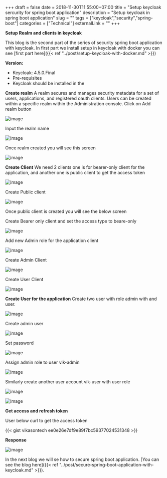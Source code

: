 +++ 
draft = false
date = 2018-11-30T11:55:00+07:00
title = "Setup keycloak sercurity for spring boot application"
description = "Setup keycloak in spring boot application"
slug = "" 
tags = ["keycloak","security","spring-boot"]
categories = ["Technical"]
externalLink = ""
+++

**Setup Realm and clients in keycloak**

This blog is the second part of the series of security spring boot
application with keycloak. In first part we install setup in keycloak
with docker you can see [first part here]({{< ref "../post/setup-keycloak-with-docker.md" >}})

**Version:**

-   Keycloak: 4.5.0.Final
-   Pre-requisites
-   Keycloak should be installed in the

**Create realm** A realm secures and manages security metadata for a set
of users, applications, and registered oauth clients. Users can be
created within a specific realm within the Administration console. Click
on Add realm button

![image](https://lh4.googleusercontent.com/D-cerVc3PCbzADRwbvUsMaILQVLYIfqKJ4bZlh_XFa56ifmG1qWvEFditp8M4gtM6Pv6QZUG50uX23fLBfRvzLtdIPkX5mHjmCb9VEL4O_ONCWb6WkFZhPu8OLXAsSuZVJuq9Wu5)

Input the realm name

![image](https://lh6.googleusercontent.com/azCQLitfsOaZfomF02gVfJ1ZCc9Gfao7O7M1ah6Y_kovcvzyYDgh69uKjhOEsP1A3b5ATyDbgyQq3_psoTmt-Cr1eWINDjlCczLjSOF6PSPhUYgiHwMv6sgLLKTJDL57r8DDYTVu)

Once realm created you will see this screen

![image](https://lh6.googleusercontent.com/qwKNyTDTv3THw_BowCu0YzeDq9TXhTUnhk0Of4juiGxo5xgZDbz03_-7N18XL8xISb6qbN9iQL5U92dVDUTD-BYHEEtLzoM_Z1azypv1WGaOPy5inFceOelpkbhutH5FVGEcaRO8)

**Create Client** We need 2 clients one is for bearer-only client for
the application, and another one is public client to get the access
token

![image](https://lh4.googleusercontent.com/D-cerVc3PCbzADRwbvUsMaILQVLYIfqKJ4bZlh_XFa56ifmG1qWvEFditp8M4gtM6Pv6QZUG50uX23fLBfRvzLtdIPkX5mHjmCb9VEL4O_ONCWb6WkFZhPu8OLXAsSuZVJuq9Wu5)

Create Public client

![image](https://lh6.googleusercontent.com/8a4t3_kpYchQIZDBCaFr7E7WItGyIMAj-kAjJtVrpyVCMmSH0j41M01TeZrBwjXGJHXr-W_RxC28L5HLvTSyO9u7no8_vTUgSIyY05W37jODHirye8f45YHCYXnUNRHMdu52HkRk)

Once public client is created you will see the below screen

Create Bearer only client and set the access type to beare-only

![image](https://lh3.googleusercontent.com/UM20ae8FKtq17f_RCzet5nTuG42dUrgyl9gmYhi_a-jtx1XhLIypXszd7z2kbatyNSZodFfP6wdZ5QxjCjuxCAUUPaUdyp26tgxnCnmXprWkA4rUOtvPeukuQvcsaDWmoNkiBHIb)

Add new Admin role for the application client

![image](https://lh4.googleusercontent.com/D-cerVc3PCbzADRwbvUsMaILQVLYIfqKJ4bZlh_XFa56ifmG1qWvEFditp8M4gtM6Pv6QZUG50uX23fLBfRvzLtdIPkX5mHjmCb9VEL4O_ONCWb6WkFZhPu8OLXAsSuZVJuq9Wu5)

Create Admin Client

![image](https://lh6.googleusercontent.com/QDzHU9q-1dlYf7pAc8A9OtrPzDcAolc-yweSjKPvMic4EvwuHrQMxD3UyGrXzZugH1fPa8Ke4FyvJz0s51MEYCNXsig18RPQBbxq4nprkqmkOV39sLiuFzfrWhUNqo8-a4swXOud)

Create User Client

![image](https://lh4.googleusercontent.com/5BfFEIYI98ndYFjp5MHrJ0PBpVNQaMVXewfowYRXKUpld6ySYhTdUXtRk_W5gPPXz4NStjji_ud4Z49oIzVhco9gJw838aGLJh4w8M9d-U3Ip80x_tJbceljy2gaPw04kLsNW7Vj)

**Create User for the application** Create two user with role admin with
and user.

![image](https://lh3.googleusercontent.com/9r6HttwYY9Y9e1RNYBnbK1iEdBGYlDyni1Df49GB0ILNKvtn2OKdEPAacZxgAjNv612nBLosnMXdoDE1rhvW0f71bcYEUkbMnj0czgzY91fAbEi0ZbQBNbdeukQFBGR69YLP0skg)

Create admin user

![image](https://lh4.googleusercontent.com/48JZs2zmgmH3QuVi6MzQLRzmScnK04n8Gihns5mxzZe4s7IN21Y8PO_3UactVVzz4vkom4N3HFfj39o44RTui_YyRHNIALQaepXogo3R8F3gMoSdLVAuo2f0GZ58ebzuGxFj8IsH)

Set password

![image](https://lh6.googleusercontent.com/IV5zzA0Et3iqJ120u69i_FKs5N-4goRgNJCkgRin4TeLPNOxldmN2G7CNVC5gOVnkM8ZNSXfDe4WlLfQ6IvpZHuk5XGWtLcgoVEZVik7mTIM6aN1uYiy2rD_-5-nbbDURPLGMB6T)

Assign admin role to user vik-admin

![image](https://lh3.googleusercontent.com/VbHS9yiqkju_iz9Inp18WkywhBIS-x9GQrcTZ-RS3l7dE4OlBpbWmyLwRkDqCgw0MD-D5gy0g9arDpUoWog55hCz46mIzZp9yNdEKTnuU_K4KYkYrh1J2ejcRzJrAX4Mwy_BHIzg)

Similarly create another user account vik-user with user role

![image](https://lh6.googleusercontent.com/te3Nr_no_S9iFvTvkYFHJBA_iWuGA72vXLC08EikmbVBTbYw8byetuFnvifn8yMV1mEHfQntsw-Bu99j6SwcSgBVdN9qr2S7hajWad2jUWKEXzls5aUO95ItXr7COvkg_m8L9FbT)

![image](https://lh5.googleusercontent.com/DcX4ETQKTKxaUFn_hQeEuA3i5wBjt2JFTJ9-qp-ziUIhnUaUaGHIdSTlliN7h6_t9UpwceTFMHUvjdFn0-hRD8QX8sou8qtuTEnIrfyPZmQI8GgXbJf_cad3tFXDMgPJLfSMiwUg)

**Get access and refresh token**

User below curl to get the access token

{{< gist vikasontech ee0e26e7df9e89f7bc59377024531348 >}}

**Response**

![image](https://lh5.googleusercontent.com/-B8_F-3ei2OGuI_yTQT8ETG4_vmlFZPO5jJPqt_YvIqWIEOEFVj288LtpM6ccBfZanVSVM7j9CCN2xOtBxPIbQq3rH_u4k6DTUpoKS4E4_red7dt3eEg3d3MXMAeCIeGcMEFHA2c)

In the next blog we will se how to secure spring boot application. [You can see the blog here]({{< ref "../post/secure-spring-boot-application-with-keycloak.md" >}}).
